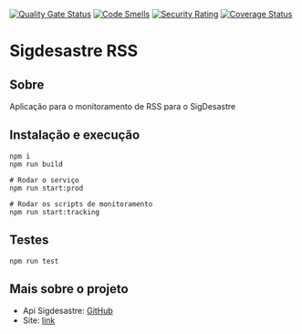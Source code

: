 [![Quality Gate Status](https://sonarcloud.io/api/project_badges/measure?project=<>&metric=alert_status)](https://sonarcloud.io/dashboard?id=<>)
[![Code Smells](https://sonarcloud.io/api/project_badges/measure?project=<>&metric=code_smells)](https://sonarcloud.io/dashboard?id=<>)
[![Security Rating](https://sonarcloud.io/api/project_badges/measure?project=<>&metric=security_rating)](https://sonarcloud.io/dashboard?id=<>)
[![Coverage Status](https://coveralls.io/repos/github/Angu-chuleta/Adotei-back/badge.svg?branch=dev)](https://coveralls.io/github/Angu-chuleta/Adotei-back?branch=dev)

# Sigdesastre RSS

## Sobre

Aplicação para o monitoramento de RSS para o SigDesastre

## Instalação e execução

```shell
npm i
npm run build

# Rodar o serviço
npm run start:prod

# Rodar os scripts de monitoramento
npm run start:tracking
```

## Testes

```shell
npm run test
```

## Mais sobre o projeto

* Api Sigdesastre: [GitHub](https://github.com/icarodgl/SigDesastre)
* Site: [link](https://sigdesastre.loop-ufes.org/v1/)
